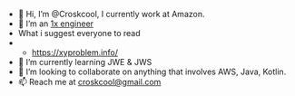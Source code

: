 - 👋 Hi, I’m @Croskcool, I currently work at Amazon.
- 👀 I’m an [1x engineer](https://1x.engineer/)
- What i suggest everyone to read 
- - https://xyproblem.info/
- 🌱 I’m currently learning JWE & JWS
- 💞️ I’m looking to collaborate on anything that involves AWS, Java, Kotlin.
- 📫 Reach me at croskcool@gmail.com

<!---
Croskcool/Croskcool is a ✨ special ✨ repository because its `README.md` (this file) appears on your GitHub profile.
You can click the Preview link to take a look at your changes.
--->
